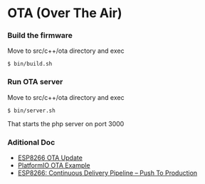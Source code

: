 # OTA (Over The Air)

### Build the firmware

Move to src/c++/ota directory and exec

    $ bin/build.sh

### Run OTA server

Move to src/c++/ota directory and exec

    $ bin/server.sh

That starts the php server on port 3000

### Aditional Doc

* [ESP8266 OTA Update](https://github.com/esp8266/Arduino/blob/master/doc/ota_updates/readme.md)
* [PlatformIO OTA Example](https://github.com/platformio/platformio-examples/tree/develop/espressif/esp8266-arduino-ota)
* [ESP8266: Continuous Delivery Pipeline – Push To Production](https://blog.squix.org/2016/06/esp8266-continuous-delivery-pipeline-push-to-production.html)
